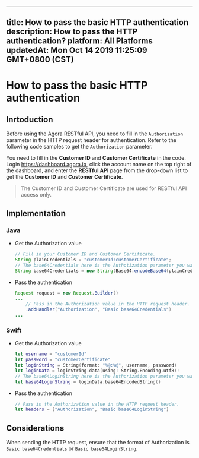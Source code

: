 
---
title: How to pass the basic HTTP authentication
description: How to pass the HTTP authentication?
platform: All Platforms
updatedAt: Mon Oct 14 2019 11:25:09 GMT+0800 (CST)
---
# How to pass the basic HTTP authentication
## Inrtoduction

Before using the Agora RESTful API, you need to fill in the `Authorization` parameter in the HTTP request header for authentication. Refer to the following code samples to get the `Authorization` parameter.

You need to fill in the **Customer ID** and **Customer Certificate** in the code.  Login https://dashboard.agora.io, click the account name on the top right of the dashboard, and enter the **RESTful API** page from the drop-down list to get the **Customer ID** and **Customer Certificate**.

> The Customer ID and Customer Certificate are used for RESTful API access only.

## Implementation

### Java

- Get the Authorization value

	```java
	// Fill in your Customer ID and Customer Certificate.
	String plainCredentials = "customerId:customerCertificate";
	// The base64Credentials here is the Authotization parameter you want, which is the base64 encoding of the credential.
	String base64Credentials = new String(Base64.encodeBase64(plainCredentials.getBytes()));
	```
- Pass the authentication

	```java
	Request request = new Request.Builder()
	...
		// Pass in the Authorization value in the HTTP request header.
		.addHandler("Authorization", "Basic base64Credentials")
	...
	```

### Swift
	
- Get the Authorization value

	```swift
	let username = "customerId"
	let password = "customerCertificate"
	let loginString = String(format: "%@:%@", username, password)
	let loginData = loginString.data(using: String.Encoding.utf8)!
	// The base64LoginString here is the Authorization parameter you want, which is the base64 encoding of the login string.
	let base64LoginString = loginData.base64EncodedString()
	```
- Pass the authentication

	```swift
	// Pass in the Authorization value in the HTTP request header.
	let headers = ["Authorization", "Basic base64LoginString"]
	```

## Considerations

When sending the HTTP request, ensure that the format of Authorization is `Basic base64Credentials` or `Basic base64LoginString`.
